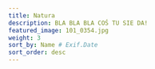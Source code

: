 ```yaml
---
title: Natura 
description: BLA BLA BLA COŚ TU SIE DA! 
featured_image: 101_0354.jpg 
weight: 3
sort_by: Name # Exif.Date
sort_order: desc
---
```

